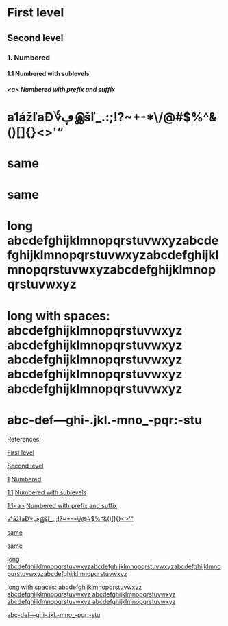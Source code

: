 First level
===========

Second level
------------

### 1. Numbered

#### 1.1 Numbered with sublevels

##### &lt;a&gt; Numbered with prefix and suffix

a1ážľaƉ؇ڥஇšľ\_.:;\!?~\+\-\*\\/@\#$%^&\(\)\[\]\{\}&lt;&gt;'“
===========================================================

same
====

same
====

long abcdefghijklmnopqrstuvwxyzabcdefghijklmnopqrstuvwxyzabcdefghijklmnopqrstuvwxyzabcdefghijklmnopqrstuvwxyz
=============================================================================================================

long with spaces: abcdefghijklmnopqrstuvwxyz abcdefghijklmnopqrstuvwxyz abcdefghijklmnopqrstuvwxyz abcdefghijklmnopqrstuvwxyz abcdefghijklmnopqrstuvwxyz
========================================================================================================================================================

abc\-def—ghi\-.jkl.\-mno\_\-pqr:\-stu
=====================================

References:

[](\#first\-level) [First level](\#first\-level)

[](\#second\-level) [Second level](\#second\-level)

[1](\#1\-numbered) [Numbered](\#1\-numbered)

[1.1](\#11\-numbered\-with\-sublevels) [Numbered with sublevels](\#11\-numbered\-with\-sublevels)

[1.1&lt;a&gt;](\#a\-numbered\-with\-prefix\-and\-suffix) [Numbered with prefix and suffix](\#a\-numbered\-with\-prefix\-and\-suffix)

[](\#a1%C3%A1%C5%BE%C4%BEa%C6%89%DA%A5%E0%AE%87%C5%A1%C4%BE\_\-) [a1ážľaƉ؇ڥஇšľ\_.:;\!?~\+\-\*\\/@\#$%^&\(\)\[\]\{\}&lt;&gt;'“](\#a1%C3%A1%C5%BE%C4%BEa%C6%89%DA%A5%E0%AE%87%C5%A1%C4%BE\_\-)

[](\#same) [same](\#same)

[](\#same\-1) [same](\#same\-1)

[](\#long\-abcdefghijklmnopqrstuvwxyzabcdefghijklmnopqrstuvwxyzabcdefghijklmnopqrstuvwxyzabcdefghijklmnopqrstuvwxyz) [long abcdefghijklmnopqrstuvwxyzabcdefghijklmnopqrstuvwxyzabcdefghijklmnopqrstuvwxyzabcdefghijklmnopqrstuvwxyz](\#long\-abcdefghijklmnopqrstuvwxyzabcdefghijklmnopqrstuvwxyzabcdefghijklmnopqrstuvwxyzabcdefghijklmnopqrstuvwxyz)

[](\#long\-with\-spaces\-abcdefghijklmnopqrstuvwxyz\-abcdefghijklmnopqrstuvwxyz\-abcdefghijklmnopqrstuvwxyz\-abcdefghijklmnopqrstuvwxyz\-abcdefghijklmnopqrstuvwxyz)[long with spaces: abcdefghijklmnopqrstuvwxyz abcdefghijklmnopqrstuvwxyz abcdefghijklmnopqrstuvwxyz abcdefghijklmnopqrstuvwxyz abcdefghijklmnopqrstuvwxyz](\#long\-with\-spaces\-abcdefghijklmnopqrstuvwxyz\-abcdefghijklmnopqrstuvwxyz\-abcdefghijklmnopqrstuvwxyz\-abcdefghijklmnopqrstuvwxyz\-abcdefghijklmnopqrstuvwxyz)

[](\#abc\-defghi\-jkl\-mno\_\-pqr\-stu)[abc\-def—ghi\-.jkl.\-mno\_\-pqr:\-stu](\#abc\-defghi\-jkl\-mno\_\-pqr\-stu)

